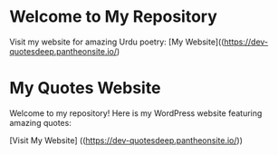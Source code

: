 # Welcome to My Repository

Visit my website for amazing Urdu poetry: [My Website]((https://dev-quotesdeep.pantheonsite.io/)


# My Quotes Website
Welcome to my repository! Here is my WordPress website featuring amazing quotes:

[Visit My Website] ((https://dev-quotesdeep.pantheonsite.io/))
